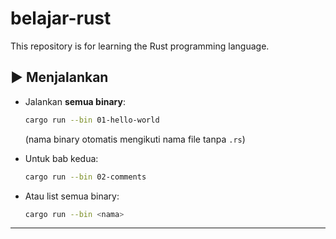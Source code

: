 # belajar-rust
This repository is for learning the Rust programming language.

## ▶️ Menjalankan

* Jalankan **semua binary**:

  ```sh
  cargo run --bin 01-hello-world
  ```

  (nama binary otomatis mengikuti nama file tanpa `.rs`)

* Untuk bab kedua:

  ```sh
  cargo run --bin 02-comments
  ```

* Atau list semua binary:

  ```sh
  cargo run --bin <nama>
  ```

---
